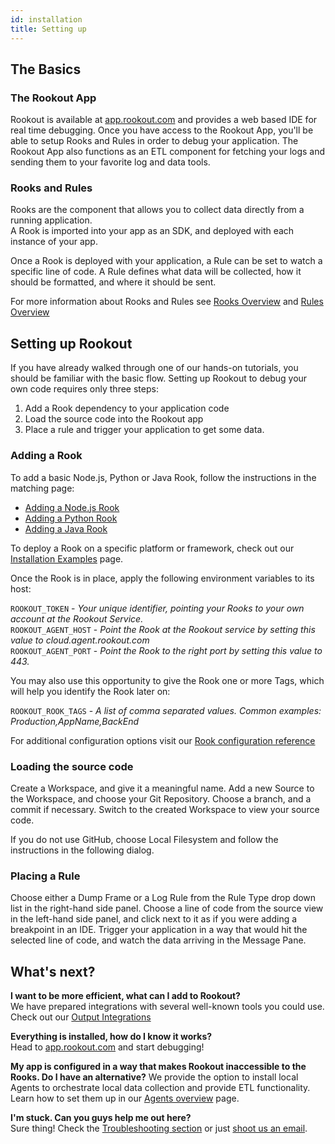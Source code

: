 ```yaml
---
id: installation
title: Setting up
---
```


## The Basics

### The Rookout App

Rookout is available at [app.rookout.com](https://app.rookout.com/) and provides a web based IDE for real time debugging.
Once you have access to the Rookout App, you'll be able to setup Rooks and Rules in order to debug your application.
The Rookout App also functions as an ETL component for fetching your logs and sending them to your favorite log and data tools.

### Rooks and Rules

Rooks are the component that allows you to collect data directly from a running application.  
A Rook is imported into your app as an SDK, and deployed with each instance of your app.

Once a Rook is deployed with your application, a Rule can be set to watch a specific line of code.
A Rule defines what data will be collected, how it should be formatted, and where it should be sent.

For more information about Rooks and Rules see [Rooks Overview](rooks-index.md) and [Rules Overview](rules-index.md)

## Setting up Rookout

If you have already walked through one of our hands-on tutorials, you should be familiar with the basic flow.
Setting up Rookout to debug your own code requires only three steps:

1. Add a Rook dependency to your application code
2. Load the source code into the Rookout app
3. Place a rule and trigger your application to get some data.

### Adding a Rook

To add a basic Node.js, Python or Java Rook, follow the instructions in the matching page:

- [Adding a Node.js Rook](installation-node.md)
- [Adding a Python Rook](installation-python.md)
- [Adding a Java Rook](installation-java.md)

To deploy a Rook on a specific platform or framework, check out our [Installation Examples](https://github.com/Rookout/deployment-examples) page.

Once the Rook is in place, apply the following environment variables to its host:

`ROOKOUT_TOKEN` - *Your unique identifier, pointing your Rooks to your own account at the Rookout Service.*  
`ROOKOUT_AGENT_HOST` - *Point the Rook at the Rookout service by setting this value to cloud.agent.rookout.com*  
`ROOKOUT_AGENT_PORT` - *Point the Rook to the right port by setting this value to 443.*

You may also use this opportunity to give the Rook one or more Tags, which will help you identify the Rook later on:

`ROOKOUT_ROOK_TAGS` - *A list of comma separated values. Common examples: Production,AppName,BackEnd*  

For additional configuration options visit our [Rook configuration reference](rooks-config.md)

### Loading the source code

Create a Workspace, and give it a meaningful name.
Add a new Source to the Workspace, and choose your Git Repository.
Choose a branch, and a commit if necessary.
Switch to the created Workspace to view your source code.

If you do not use GitHub, choose Local Filesystem and follow the instructions in the following dialog.

### Placing a Rule

Choose either a Dump Frame or a Log Rule from the Rule Type drop down list in the right-hand side panel.
Choose a line of code from the source view in the left-hand side panel, and click next to it as if you were adding a breakpoint in an IDE.
Trigger your application in a way that would hit the selected line of code, and watch the data arriving in the Message Pane.

## What's next?

**I want to be more efficient, what can I add to Rookout?**  
We have prepared integrations with several well-known tools you could use.  
Check out our [Output Integrations](integrations-home.md)

**Everything is installed, how do I know it works?**  
Head to [app.rookout.com](https://app.rookout.com) and start debugging!

**My app is configured in a way that makes Rookout inaccessible to the Rooks. Do I have an alternative?**
We provide the option to install local Agents to orchestrate local data collection and provide ETL functionality.
Learn how to set them up in our [Agents overview](agent.md) page.

**I'm stuck. Can you guys help me out here?**  
Sure thing! Check the [Troubleshooting section](troubleshooting-home.md) or just [shoot us an email](emailto:support@rookout.com).
